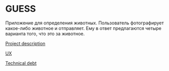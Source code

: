 # GUESS

Приложение для определения животных. Пользователь фотографирует какое-либо животное и отправляет. Ему в ответ предлагаются четыре варианта того, что это за животное.

[Project description](https://github.com/Alex-Sidorov/GUESS/blob/master/GUESS_description.md)

[UX](https://github.com/Alex-Sidorov/GUESS/tree/master/UX)

[Technical debt](https://github.com/Alex-Sidorov/GUESS/tree/master/TECHNICAL%20DEBT)
